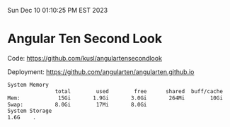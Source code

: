 Sun Dec 10 01:10:25 PM EST 2023

# Angular Ten Second Look

Code: https://github.com/kusl/angulartensecondlook

Deployment: https://github.com/angularten/angularten.github.io

```bash
System Memory
               total        used        free      shared  buff/cache   available
Mem:            15Gi       1.9Gi       3.0Gi       264Mi        10Gi        13Gi
Swap:          8.0Gi        17Mi       8.0Gi
System Storage
1.6G	.
```
```bash
